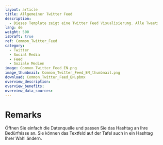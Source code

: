 ```yaml
---
layout: article
title: Allgemeiner Twitter Feed
description: 
  - Dieses Template zeigt eine Twitter Feed Visualisierung. Alle Tweets werden durch eine List-View angezeigt.
lang: de
weight: 500
isDraft: true
ref: Common_Twitter_Feed
category:
  - Twitter
  - Social Media
  - Feed
  - Soziale Medien
image: Common_Twitter_Feed_EN.png
image_thumbnail: Common_Twitter_Feed_EN_thumbnail.png
download: Common_Twitter_Feed_EN.pbmx
overview_description:
overview_benefits:
overview_data_sources:
---
```

# Remarks
Öffnen Sie einfach die Datenquelle und passen Sie das Hashtag an Ihre Bedürfnisse an. Sie können das Textfeld auf der Tafel auch in ein Hashtag Ihrer Wahl ändern.
